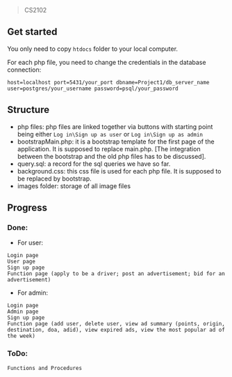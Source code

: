 > CS2102

## Get started
You only need to copy `htdocs` folder to your local computer.

For each php file, you need to change the credentials in the database connection: 
```
host=localhost port=5431/your_port dbname=Project1/db_server_name user=postgres/your_username password=psql/your_password
```

## Structure 
* php files: php files are linked together via buttons with starting point being either `Log in\Sign up as user` or `Log in\Sign up as admin`
* bootstrapMain.php: it is a bootstrap template for the first page of the application. It is supposed to replace main.php. [The integration between the bootstrap and the old php files has to be discussed].
* query.sql: a record for the sql queries we have so far. 
* background.css: this css file is used for each php file. It is supposed to be replaced by bootstrap. 
* images folder: storage of all image files

## Progress 
### Done:
* For user:
```
Login page
User page
Sign up page
Function page (apply to be a driver; post an advertisement; bid for an advertisement)
```

* For admin:
```
Login page
Admin page
Sign up page
Function page (add user, delete user, view ad summary (points, origin, destination, doa, adid), view expired ads, view the most popular ad of the week)
```

### ToDo:
```
Functions and Procedures
```
